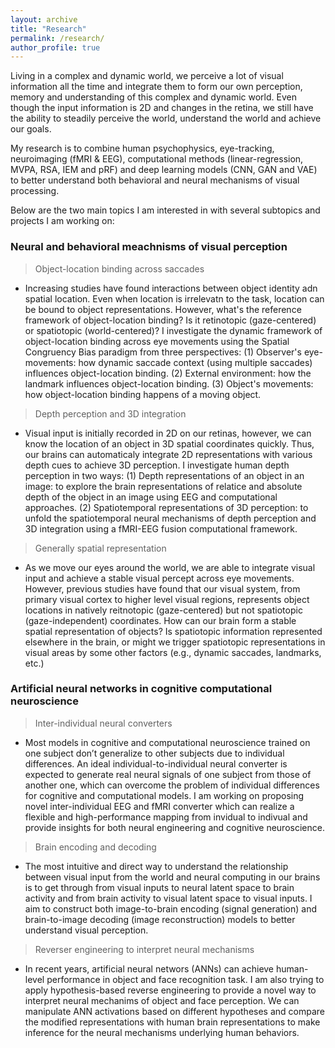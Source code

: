 ```yaml
---
layout: archive
title: "Research"
permalink: /research/
author_profile: true
---
```


Living in a complex and dynamic world, we perceive a lot of visual information all the time and integrate them to form our own perception, memory and understanding of this complex and dynamic world. Even though the input information is 2D and changes in the retina, we still have the ability to steadily perceive the world, understand the world and achieve our goals. 

My research is to combine human psychophysics, eye-tracking, neuroimaging (fMRI & EEG), computational methods (linear-regression, MVPA, RSA, IEM and pRF) and deep learning models (CNN, GAN and VAE) to better understand both behavioral and neural mechanisms of visual processing.

Below are the two main topics I am interested in with several subtopics and projects I am working on: 

### Neural and behavioral meachnisms of visual perception  
> Object-location binding across saccades  
- Increasing studies have found interactions between object identity adn spatial location. Even when location is irrelevatn to the task, location can be bound to object representations. However, what's the reference framework of object-location binding? Is it retinotopic (gaze-centered) or spatiotopic (world-centered)? I investigate the dynamic framework of object-location binding across eye movements using the Spatial Congruency Bias paradigm from three perspectives: (1) Observer's eye-movements: how dynamic saccade context (using multiple saccades) influences object-location binding. (2) External environment: how the landmark influences object-location binding. (3) Object's movements: how object-location binding happens of a moving object.  

> Depth perception and 3D integration  
- Visual input is initially recorded in 2D on our retinas, however, we can know the location of an object in 3D spatial coordinates quickly. Thus, our brains can automaticaly integrate 2D representations with various depth cues to achieve 3D perception. I investigate human depth perception in two ways: (1) Depth representations of an object in an image: to explore the brain representations of relatice and absolute depth of the object in an image using EEG and computational approaches. (2) Spatiotemporal representations of 3D perception: to unfold the spatiotemporal neural mechanisms of depth perception and 3D integration using a fMRI-EEG fusion computational framework.  

> Generally spatial representation  
- As we move our eyes around the world, we are able to integrate visual input and achieve a stable visual percept across eye movements. However, previous studies have found that our visual system, from primary visual cortex to higher level visual regions, represents object locations in natively reitnotopic (gaze-centered) but not spatiotopic (gaze-independent) coordinates. How can our brain form a stable spatial representation of objects? Is spatiotopic information represented elsewhere in the brain, or might we trigger spatiotopic representations in visual areas by some other factors (e.g., dynamic saccades, landmarks, etc.)  

### Artificial neural networks in cognitive computational neuroscience  
> Inter-individual neural converters  
- Most models in cognitive and computational neuroscience trained on one subject don’t generalize to other subjects due to individual differences. An ideal individual-to-individual neural converter is expected to generate real neural signals of one subject from those of another one, which can overcome the problem of individual differences for cognitive and computational models. I am working on proposing novel inter-individual EEG and fMRI converter which can realize a flexible and high-performance mapping from invidual to indivual and provide insights for both neural engineering and cognitive neuroscience.  

> Brain encoding and decoding  
- The most intuitive and direct way to understand the relationship between visual input from the world and neural computing in our brains is to get through from visual inputs to neural latent space to brain activity and from brain activity to visual latent space to visual inputs. I aim to construct both image-to-brain encoding (signal generation) and brain-to-image decoding (image reconstruction) models to better understand visual perception.

> Reverser engineering to interpret neural mechanisms  
- In recent years, artificial neural networs (ANNs) can achieve human-level performance in object and face recognition task. I am also trying to apply hypothesis-based reverse engineering to provide a novel way to interpret neural mechanims of object and face perception. We can manipulate ANN activations based on different hypotheses and compare the modified representations with human brain representations to make inference for the neural mechanisms underlying human behaviors.